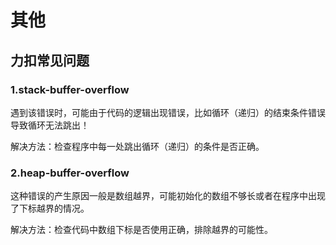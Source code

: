 # 其他

## 力扣常见问题

### 1.stack-buffer-overflow

遇到该错误时，可能由于代码的逻辑出现错误，比如循环（递归）的结束条件错误导致循环无法跳出！

解决方法：检查程序中每一处跳出循环（递归）的条件是否正确。

### 2.heap-buffer-overflow

这种错误的产生原因一般是数组越界，可能初始化的数组不够长或者在程序中出现了下标越界的情况。

解决方法：检查代码中数组下标是否使用正确，排除越界的可能性。

